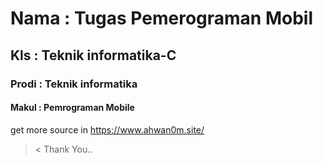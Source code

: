 <h1>Nama  : Tugas Pemerograman Mobil</h1>
<h2>Kls   : Teknik informatika-C</h2>
<h3>Prodi : Teknik informatika</h3>
<h4>Makul : Pemrograman Mobile</h4>










get more source in https://www.ahwan0m.site/
 >< Thank You..
